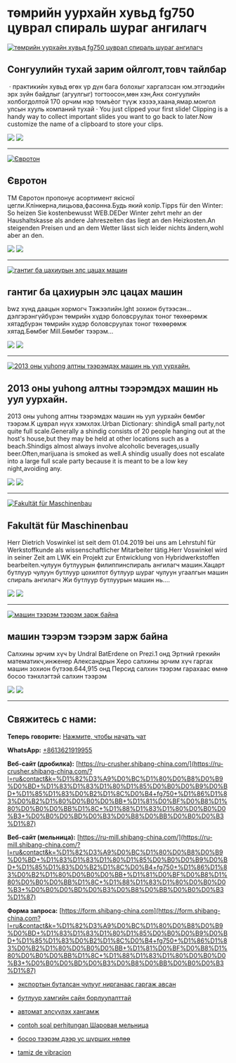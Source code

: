 # төмрийн уурхайн хувьд fg750 цуврал спираль шураг ангилагч

<a href="https://swt.shibang-china.com/?l=ru&img&k=%D1%82%D3%A9%D0%BC%D1%80%D0%B8%D0%B9%D0%BD+%D1%83%D1%83%D1%80%D1%85%D0%B0%D0%B9%D0%BD+%D1%85%D1%83%D0%B2%D1%8C%D0%B4+fg750+%D1%86%D1%83%D0%B2%D1%80%D0%B0%D0%BB+%D1%81%D0%BF%D0%B8%D1%80%D0%B0%D0%BB%D1%8C+%D1%88%D1%83%D1%80%D0%B0%D0%B3+%D0%B0%D0%BD%D0%B3%D0%B8%D0%BB%D0%B0%D0%B3%D1%87" target="_blank">![төмрийн уурхайн хувьд fg750 цуврал спираль шураг ангилагч](http://static.shibang-china.com/all-800x300/593.jpg)</a>

## Сонгуулийн тухай зарим ойлголт,товч тайлбар
&nbsp;&#0183;&#32;практикийн хувьд өгөх үр дүн бага болохыг харгалзсан юм.этгээдийн эрх зүйн байдлыг (агуулгыг) тогтоосон,мөн хэн,Анх сонгуулийн холбогдолтой 170 орчим нэр томъѐог түүж хэзээ,хаана,ямар.монгол улсын хууль компаний тухай&nbsp;&#0183;&#32;You just clipped your first slide! Clipping is a handy way to collect important slides you want to go back to later.Now customize the name of a clipboard to store your clips.


<a href="https://whatsapp.shibangsoft.com/WhatsApp.php" target="_blank" title="WhatsApp">![](http://static.shibang-china.com/icon/whatsapp.png)</a> <a href="https://swt.shibang-china.com/?l=ru&icon&k=%D1%82%D3%A9%D0%BC%D1%80%D0%B8%D0%B9%D0%BD+%D1%83%D1%83%D1%80%D1%85%D0%B0%D0%B9%D0%BD+%D1%85%D1%83%D0%B2%D1%8C%D0%B4+fg750+%D1%86%D1%83%D0%B2%D1%80%D0%B0%D0%BB+%D1%81%D0%BF%D0%B8%D1%80%D0%B0%D0%BB%D1%8C+%D1%88%D1%83%D1%80%D0%B0%D0%B3+%D0%B0%D0%BD%D0%B3%D0%B8%D0%BB%D0%B0%D0%B3%D1%87" target="_blank">![](http://static.shibang-china.com/icon/chat-ru.png)</a>

---

<a href="https://swt.shibang-china.com/?l=ru&img&k=%D1%82%D3%A9%D0%BC%D1%80%D0%B8%D0%B9%D0%BD+%D1%83%D1%83%D1%80%D1%85%D0%B0%D0%B9%D0%BD+%D1%85%D1%83%D0%B2%D1%8C%D0%B4+fg750+%D1%86%D1%83%D0%B2%D1%80%D0%B0%D0%BB+%D1%81%D0%BF%D0%B8%D1%80%D0%B0%D0%BB%D1%8C+%D1%88%D1%83%D1%80%D0%B0%D0%B3+%D0%B0%D0%BD%D0%B3%D0%B8%D0%BB%D0%B0%D0%B3%D1%87" target="_blank">![Євротон](http://static.shibang-china.com/all-800x300/508.jpg)</a>

## Євротон
ТМ Євротон пропонує асортимент якісної цегли.Клінкерна,лицьова,фасонна.Будь який колір.Tipps f&#252;r den Winter: So heizen Sie kostenbewusst WEB.DEDer Winter zehrt mehr an der Haushaltskasse als andere Jahreszeiten das liegt an den Heizkosten.An steigenden Preisen und an dem Wetter l&#228;sst sich leider nichts &#228;ndern,wohl aber an den.


<a href="https://whatsapp.shibangsoft.com/WhatsApp.php" target="_blank" title="WhatsApp">![](http://static.shibang-china.com/icon/whatsapp.png)</a> <a href="https://swt.shibang-china.com/?l=ru&icon&k=%D1%82%D3%A9%D0%BC%D1%80%D0%B8%D0%B9%D0%BD+%D1%83%D1%83%D1%80%D1%85%D0%B0%D0%B9%D0%BD+%D1%85%D1%83%D0%B2%D1%8C%D0%B4+fg750+%D1%86%D1%83%D0%B2%D1%80%D0%B0%D0%BB+%D1%81%D0%BF%D0%B8%D1%80%D0%B0%D0%BB%D1%8C+%D1%88%D1%83%D1%80%D0%B0%D0%B3+%D0%B0%D0%BD%D0%B3%D0%B8%D0%BB%D0%B0%D0%B3%D1%87" target="_blank">![](http://static.shibang-china.com/icon/chat-ru.png)</a>

---

<a href="https://swt.shibang-china.com/?l=ru&img&k=%D1%82%D3%A9%D0%BC%D1%80%D0%B8%D0%B9%D0%BD+%D1%83%D1%83%D1%80%D1%85%D0%B0%D0%B9%D0%BD+%D1%85%D1%83%D0%B2%D1%8C%D0%B4+fg750+%D1%86%D1%83%D0%B2%D1%80%D0%B0%D0%BB+%D1%81%D0%BF%D0%B8%D1%80%D0%B0%D0%BB%D1%8C+%D1%88%D1%83%D1%80%D0%B0%D0%B3+%D0%B0%D0%BD%D0%B3%D0%B8%D0%BB%D0%B0%D0%B3%D1%87" target="_blank">![гантиг ба цахиурын элс цацах машин](http://static.shibang-china.com/all-800x300/612.jpg)</a>

## гантиг ба цахиурын элс цацах машин
bwz хүнд даацын хормогч Тэжээлийн.lght зохион бүтээсэн… дэлгэрэнгүйбүрэн төмрийн хүдэр боловсруулах тоног төхөөрөмж хятадбүрэн төмрийн хүдэр боловсруулах тоног төхөөрөмж хятад.Бөмбөг Mill.Бөмбөг тээрэм…


<a href="https://whatsapp.shibangsoft.com/WhatsApp.php" target="_blank" title="WhatsApp">![](http://static.shibang-china.com/icon/whatsapp.png)</a> <a href="https://swt.shibang-china.com/?l=ru&icon&k=%D1%82%D3%A9%D0%BC%D1%80%D0%B8%D0%B9%D0%BD+%D1%83%D1%83%D1%80%D1%85%D0%B0%D0%B9%D0%BD+%D1%85%D1%83%D0%B2%D1%8C%D0%B4+fg750+%D1%86%D1%83%D0%B2%D1%80%D0%B0%D0%BB+%D1%81%D0%BF%D0%B8%D1%80%D0%B0%D0%BB%D1%8C+%D1%88%D1%83%D1%80%D0%B0%D0%B3+%D0%B0%D0%BD%D0%B3%D0%B8%D0%BB%D0%B0%D0%B3%D1%87" target="_blank">![](http://static.shibang-china.com/icon/chat-ru.png)</a>

---

<a href="https://swt.shibang-china.com/?l=ru&img&k=%D1%82%D3%A9%D0%BC%D1%80%D0%B8%D0%B9%D0%BD+%D1%83%D1%83%D1%80%D1%85%D0%B0%D0%B9%D0%BD+%D1%85%D1%83%D0%B2%D1%8C%D0%B4+fg750+%D1%86%D1%83%D0%B2%D1%80%D0%B0%D0%BB+%D1%81%D0%BF%D0%B8%D1%80%D0%B0%D0%BB%D1%8C+%D1%88%D1%83%D1%80%D0%B0%D0%B3+%D0%B0%D0%BD%D0%B3%D0%B8%D0%BB%D0%B0%D0%B3%D1%87" target="_blank">![2013 оны yuhong алтны тээрэмдэх машин нь уул уурхайн.](http://static.shibang-china.com/all-800x300/1326.jpg)</a>

## 2013 оны yuhong алтны тээрэмдэх машин нь уул уурхайн.
2013 оны yuhong алтны тээрэмдэх машин нь уул уурхайн бөмбөг тээрэм.K цуврал нүүх хэмхлэх.Urban Dictionary: shindigA small party,not quite full scale.Generally a shindig consists of 20 people hanging out at the host's house,but they may be held at other locations such as a beach.Shindigs almost always involve alcoholic beverages,usually beer.Often,marijuana is smoked as well.A shindig usually does not escalate into a large full scale party because it is meant to be a low key night,avoiding any.


<a href="https://whatsapp.shibangsoft.com/WhatsApp.php" target="_blank" title="WhatsApp">![](http://static.shibang-china.com/icon/whatsapp.png)</a> <a href="https://swt.shibang-china.com/?l=ru&icon&k=%D1%82%D3%A9%D0%BC%D1%80%D0%B8%D0%B9%D0%BD+%D1%83%D1%83%D1%80%D1%85%D0%B0%D0%B9%D0%BD+%D1%85%D1%83%D0%B2%D1%8C%D0%B4+fg750+%D1%86%D1%83%D0%B2%D1%80%D0%B0%D0%BB+%D1%81%D0%BF%D0%B8%D1%80%D0%B0%D0%BB%D1%8C+%D1%88%D1%83%D1%80%D0%B0%D0%B3+%D0%B0%D0%BD%D0%B3%D0%B8%D0%BB%D0%B0%D0%B3%D1%87" target="_blank">![](http://static.shibang-china.com/icon/chat-ru.png)</a>

---

<a href="https://swt.shibang-china.com/?l=ru&img&k=%D1%82%D3%A9%D0%BC%D1%80%D0%B8%D0%B9%D0%BD+%D1%83%D1%83%D1%80%D1%85%D0%B0%D0%B9%D0%BD+%D1%85%D1%83%D0%B2%D1%8C%D0%B4+fg750+%D1%86%D1%83%D0%B2%D1%80%D0%B0%D0%BB+%D1%81%D0%BF%D0%B8%D1%80%D0%B0%D0%BB%D1%8C+%D1%88%D1%83%D1%80%D0%B0%D0%B3+%D0%B0%D0%BD%D0%B3%D0%B8%D0%BB%D0%B0%D0%B3%D1%87" target="_blank">![Fakult&#228;t f&#252;r Maschinenbau](http://static.shibang-china.com/all-800x300/518.jpg)</a>

## Fakult&#228;t f&#252;r Maschinenbau
Herr Dietrich Voswinkel ist seit dem 01.04.2019 bei uns am Lehrstuhl f&#252;r Werkstoffkunde als wissenschaftlicher Mitarbeiter t&#228;tig.Herr Voswinkel wird in seiner Zeit am LWK ein Projekt zur Entwicklung von Hybridwerkstoffen bearbeiten.чулуун бутлуурын филиппинспираль ангилагч машин.Хацарт бутлуур чулуун бутлуур цохилтот бутлуур шураг чулуун угаалгын машин спираль ангилагч Жи бутлуур бутлуурын машин нь.…


<a href="https://whatsapp.shibangsoft.com/WhatsApp.php" target="_blank" title="WhatsApp">![](http://static.shibang-china.com/icon/whatsapp.png)</a> <a href="https://swt.shibang-china.com/?l=ru&icon&k=%D1%82%D3%A9%D0%BC%D1%80%D0%B8%D0%B9%D0%BD+%D1%83%D1%83%D1%80%D1%85%D0%B0%D0%B9%D0%BD+%D1%85%D1%83%D0%B2%D1%8C%D0%B4+fg750+%D1%86%D1%83%D0%B2%D1%80%D0%B0%D0%BB+%D1%81%D0%BF%D0%B8%D1%80%D0%B0%D0%BB%D1%8C+%D1%88%D1%83%D1%80%D0%B0%D0%B3+%D0%B0%D0%BD%D0%B3%D0%B8%D0%BB%D0%B0%D0%B3%D1%87" target="_blank">![](http://static.shibang-china.com/icon/chat-ru.png)</a>

---

<a href="https://swt.shibang-china.com/?l=ru&img&k=%D1%82%D3%A9%D0%BC%D1%80%D0%B8%D0%B9%D0%BD+%D1%83%D1%83%D1%80%D1%85%D0%B0%D0%B9%D0%BD+%D1%85%D1%83%D0%B2%D1%8C%D0%B4+fg750+%D1%86%D1%83%D0%B2%D1%80%D0%B0%D0%BB+%D1%81%D0%BF%D0%B8%D1%80%D0%B0%D0%BB%D1%8C+%D1%88%D1%83%D1%80%D0%B0%D0%B3+%D0%B0%D0%BD%D0%B3%D0%B8%D0%BB%D0%B0%D0%B3%D1%87" target="_blank">![машин тээрэм тээрэм зарж байна](http://static.shibang-china.com/all-800x300/455.jpg)</a>

## машин тээрэм тээрэм зарж байна
Салхины эрчим хүч by Undral BatErdene on Prezi.1 онд Эртний грекийн математикч,инженер Александрын Херо салхины эрчим хүч гаргах машин зохион бүтээв.644,915 онд Персид салхин тээрэм гарахаас өмнө босоо тэнхлэгтэй салхин тээрэм

<a href="https://whatsapp.shibangsoft.com/WhatsApp.php" target="_blank" title="WhatsApp">![](http://static.shibang-china.com/icon/whatsapp.png)</a> <a href="https://swt.shibang-china.com/?l=ru&icon&k=%D1%82%D3%A9%D0%BC%D1%80%D0%B8%D0%B9%D0%BD+%D1%83%D1%83%D1%80%D1%85%D0%B0%D0%B9%D0%BD+%D1%85%D1%83%D0%B2%D1%8C%D0%B4+fg750+%D1%86%D1%83%D0%B2%D1%80%D0%B0%D0%BB+%D1%81%D0%BF%D0%B8%D1%80%D0%B0%D0%BB%D1%8C+%D1%88%D1%83%D1%80%D0%B0%D0%B3+%D0%B0%D0%BD%D0%B3%D0%B8%D0%BB%D0%B0%D0%B3%D1%87" target="_blank">![](http://static.shibang-china.com/icon/chat-ru.png)</a>

---
## Свяжитесь с нами:

**Теперь говорите:** [Нажмите, чтобы начать чат](https://swt.shibang-china.com?l=ru&contact&k=%D1%82%D3%A9%D0%BC%D1%80%D0%B8%D0%B9%D0%BD+%D1%83%D1%83%D1%80%D1%85%D0%B0%D0%B9%D0%BD+%D1%85%D1%83%D0%B2%D1%8C%D0%B4+fg750+%D1%86%D1%83%D0%B2%D1%80%D0%B0%D0%BB+%D1%81%D0%BF%D0%B8%D1%80%D0%B0%D0%BB%D1%8C+%D1%88%D1%83%D1%80%D0%B0%D0%B3+%D0%B0%D0%BD%D0%B3%D0%B8%D0%BB%D0%B0%D0%B3%D1%87)

**WhatsApp:**  [+8613621919955](https://whatsapp.shibangsoft.com/WhatsApp.php)

**Веб-сайт (дробилка):** [https://ru-crusher.shibang-china.com/](https://ru-crusher.shibang-china.com/?l=ru&contact&k=%D1%82%D3%A9%D0%BC%D1%80%D0%B8%D0%B9%D0%BD+%D1%83%D1%83%D1%80%D1%85%D0%B0%D0%B9%D0%BD+%D1%85%D1%83%D0%B2%D1%8C%D0%B4+fg750+%D1%86%D1%83%D0%B2%D1%80%D0%B0%D0%BB+%D1%81%D0%BF%D0%B8%D1%80%D0%B0%D0%BB%D1%8C+%D1%88%D1%83%D1%80%D0%B0%D0%B3+%D0%B0%D0%BD%D0%B3%D0%B8%D0%BB%D0%B0%D0%B3%D1%87)

**Веб-сайт (мельница):** [https://ru-mill.shibang-china.com/](https://ru-mill.shibang-china.com/?l=ru&contact&k=%D1%82%D3%A9%D0%BC%D1%80%D0%B8%D0%B9%D0%BD+%D1%83%D1%83%D1%80%D1%85%D0%B0%D0%B9%D0%BD+%D1%85%D1%83%D0%B2%D1%8C%D0%B4+fg750+%D1%86%D1%83%D0%B2%D1%80%D0%B0%D0%BB+%D1%81%D0%BF%D0%B8%D1%80%D0%B0%D0%BB%D1%8C+%D1%88%D1%83%D1%80%D0%B0%D0%B3+%D0%B0%D0%BD%D0%B3%D0%B8%D0%BB%D0%B0%D0%B3%D1%87)

**Форма запроса:** [https://form.shibang-china.com](https://form.shibang-china.com?l=ru&contact&k=%D1%82%D3%A9%D0%BC%D1%80%D0%B8%D0%B9%D0%BD+%D1%83%D1%83%D1%80%D1%85%D0%B0%D0%B9%D0%BD+%D1%85%D1%83%D0%B2%D1%8C%D0%B4+fg750+%D1%86%D1%83%D0%B2%D1%80%D0%B0%D0%BB+%D1%81%D0%BF%D0%B8%D1%80%D0%B0%D0%BB%D1%8C+%D1%88%D1%83%D1%80%D0%B0%D0%B3+%D0%B0%D0%BD%D0%B3%D0%B8%D0%BB%D0%B0%D0%B3%D1%87)

* [экспортын буталсан чулууг нирганаас гаргаж авсан](../127/%D1%8D%D0%BA%D1%81%D0%BF%D0%BE%D1%80%D1%82%D1%8B%D0%BD%20%D0%B1%D1%83%D1%82%D0%B0%D0%BB%D1%81%D0%B0%D0%BD%20%D1%87%D1%83%D0%BB%D1%83%D1%83%D0%B3%20%D0%BD%D0%B8%D1%80%D0%B3%D0%B0%D0%BD%D0%B0%D0%B0%D1%81%20%D0%B3%D0%B0%D1%80%D0%B3%D0%B0%D0%B6%20%D0%B0%D0%B2%D1%81%D0%B0%D0%BD.md)

* [бутлуур хамгийн сайн борлуулалттай](../126/%D0%B1%D1%83%D1%82%D0%BB%D1%83%D1%83%D1%80%20%D1%85%D0%B0%D0%BC%D0%B3%D0%B8%D0%B9%D0%BD%20%D1%81%D0%B0%D0%B9%D0%BD%20%D0%B1%D0%BE%D1%80%D0%BB%D1%83%D1%83%D0%BB%D0%B0%D0%BB%D1%82%D1%82%D0%B0%D0%B9.md)

* [автомат элсүүлэх хангамж](../129/%D0%B0%D0%B2%D1%82%D0%BE%D0%BC%D0%B0%D1%82%20%D1%8D%D0%BB%D1%81%D2%AF%D2%AF%D0%BB%D1%8D%D1%85%20%D1%85%D0%B0%D0%BD%D0%B3%D0%B0%D0%BC%D0%B6.md)

* [contoh soal perhitungan Шаровая мельница](../126/contoh%20soal%20perhitungan%20%D0%A8%D0%B0%D1%80%D0%BE%D0%B2%D0%B0%D1%8F%20%D0%BC%D0%B5%D0%BB%D1%8C%D0%BD%D0%B8%D1%86%D0%B0.md)

* [босоо тээрэм дээр ус шүрших нөлөө](../128/%D0%B1%D0%BE%D1%81%D0%BE%D0%BE%20%D1%82%D1%8D%D1%8D%D1%80%D1%8D%D0%BC%20%D0%B4%D1%8D%D1%8D%D1%80%20%D1%83%D1%81%20%D1%88%D2%AF%D1%80%D1%88%D0%B8%D1%85%20%D0%BD%D3%A9%D0%BB%D3%A9%D3%A9.md)

* [tamiz de vibracion](../128/tamiz%20de%20vibracion.md)